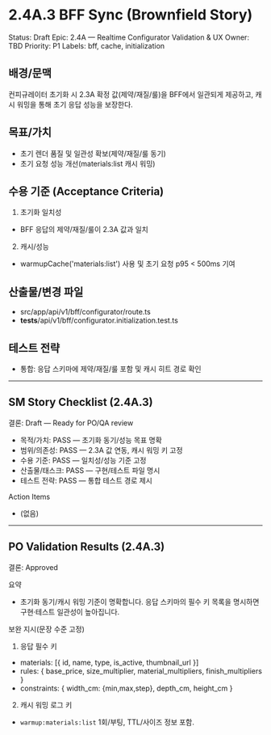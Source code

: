 # 2.4A.3 BFF Sync (Brownfield Story)

Status: Draft
Epic: 2.4A — Realtime Configurator Validation & UX
Owner: TBD
Priority: P1
Labels: bff, cache, initialization

## 배경/문맥
컨피규레이터 초기화 시 2.3A 확정 값(제약/재질/룰)을 BFF에서 일관되게 제공하고, 캐시 워밍을 통해 초기 응답 성능을 보장한다.

## 목표/가치
- 초기 렌더 품질 및 일관성 확보(제약/재질/룰 동기)
- 초기 요청 성능 개선(materials:list 캐시 워밍)

## 수용 기준 (Acceptance Criteria)
1) 초기화 일치성
- BFF 응답의 제약/재질/룰이 2.3A 값과 일치

2) 캐시/성능
- warmupCache('materials:list') 사용 및 초기 요청 p95 < 500ms 기여

## 산출물/변경 파일
- src/app/api/v1/bff/configurator/route.ts
- __tests__/api/v1/bff/configurator.initialization.test.ts

## 테스트 전략
- 통합: 응답 스키마에 제약/재질/룰 포함 및 캐시 히트 경로 확인

---

## SM Story Checklist (2.4A.3)

결론: Draft — Ready for PO/QA review

- 목적/가치: PASS — 초기화 동기/성능 목표 명확
- 범위/의존성: PASS — 2.3A 값 연동, 캐시 워밍 키 고정
- 수용 기준: PASS — 일치성/성능 기준 고정
- 산출물/태스크: PASS — 구현/테스트 파일 명시
- 테스트 전략: PASS — 통합 테스트 경로 제시

Action Items
- (없음)

---

## PO Validation Results (2.4A.3)

결론: Approved

요약
- 초기화 동기/캐시 워밍 기준이 명확합니다. 응답 스키마의 필수 키 목록을 명시하면 구현·테스트 일관성이 높아집니다.

보완 지시(문장 수준 고정)
1) 응답 필수 키
- materials: [{ id, name, type, is_active, thumbnail_url }]
- rules: { base_price, size_multiplier, material_multipliers, finish_multipliers }
- constraints: { width_cm: {min,max,step}, depth_cm, height_cm }

2) 캐시 워밍 로그 키
- `warmup:materials:list` 1회/부팅, TTL/사이즈 정보 포함.
